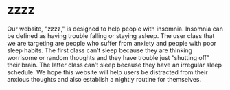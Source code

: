zzzz
====

Our website, "zzzz," is designed to help people with insomnia. Insomnia can be defined as having trouble falling or staying asleep. The user class that we are targeting are people who suffer from anxiety and people with poor sleep habits. The first class can’t sleep because they are thinking worrisome or random thoughts and they have trouble just “shutting off” their brain. The latter class can’t sleep because they have an irregular sleep schedule. We hope this website will help users be distracted from their anxious thoughts and also establish a nightly routine for themselves.
